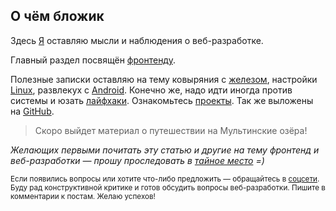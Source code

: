 ## О чём бложик

Здесь [Я](/about/) оставляю мысли и наблюдения о веб-разработке.

Главный раздел посвящён [фронтенду](/frontend/).

Полезные записки оставляю на тему ковыряния с [железом](/hardware/), настройки [Linux](/linux/), развлекух с [Android](/android/).
Конечно же, надо идти иногда против системы и юзать [лайфхаки](/lifehacks/).
Ознакомьтесь [проекты](/projects/). Так же выложены на [GitHub](https://github.com/fagcinsk/).

> Скоро выйдет материал о путешествии на Мультинские озёра!

_Желающих первыми почитать эту статью и другие на тему фронтенд и веб-разработки &mdash; прошу проследовать в [тайное место](/subscribe/) =)_

<small>Если появились вопросы или хотите что-либо предложить &mdash; обращайтесь в [соцсети](/contact/). Буду рад конструктивной критике и готов обсудить вопросы веб-разработки. Пишите в комментарии к постам. Желаю успехов!</small>